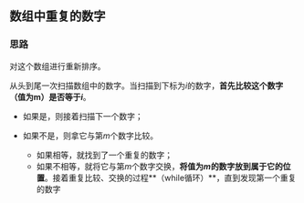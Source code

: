 ## 数组中重复的数字

### 思路

对这个数组进行重新排序。

从头到尾一次扫描数组中的数字。当扫描到下标为$i$的数字，**首先比较这个数字（值为m）是否等于$i$**。

* 如果是，则接着扫描下一个数字；

* 如果不是，则拿它与第$m$个数字比较。
  * 如果相等，就找到了一个重复的数字；
  * 如果不相等，就将它与第$m$个数字交换，**将值为$m$的数字放到属于它的位置**。接着重复比较、交换的过程**（while循环）**，直到发现第一个重复的数字

